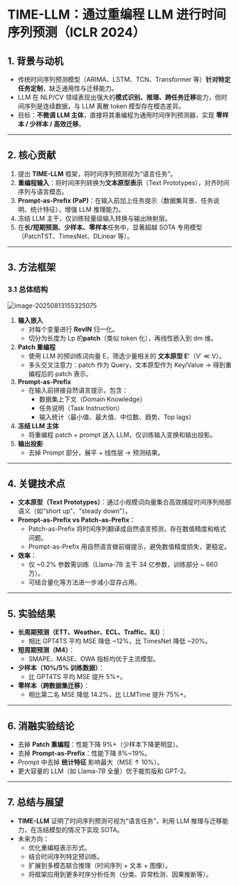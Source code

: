 # TIME-LLM：通过重编程 LLM 进行时间序列预测（ICLR 2024）

## 1. 背景与动机

- 传统时间序列预测模型（ARIMA、LSTM、TCN、Transformer 等）**针对特定任务定制**，缺乏通用性与迁移能力。
- LLM 在 NLP/CV 领域表现出强大的**模式识别、推理、跨任务迁移**能力，但时间序列是连续数据，与 LLM 离散 token 模型存在模态差异。
- 目标：**不微调 LLM 主体**，直接将其重编程为通用时间序列预测器，实现 **零样本 / 少样本 / 高效迁移**。

------

## 2. 核心贡献

1. 提出 **TIME-LLM** 框架，将时间序列预测视为“语言任务”。
2. **重编程输入**：将时间序列转换为**文本原型表示**（Text Prototypes），对齐时间序列与语言模态。
3. **Prompt-as-Prefix (PaP)**：在输入前加上任务提示（数据集背景、任务说明、统计特征），增强 LLM 推理能力。
4. 冻结 LLM 主干，仅训练轻量级输入转换与输出映射层。
5. 在**长/短期预测、少样本、零样本**任务中，显著超越 SOTA 专用模型（PatchTST、TimesNet、DLinear 等）。

------

## 3. 方法框架

### 3.1 总体结构

![image-20250813155325075](D:\wym\文档\notes\img\image-20250813155325075.png)

1. **输入嵌入**
   - 对每个变量进行 **RevIN** 归一化。
   - 切分为长度为 Lp 的**patch**（类似 token 化），再线性嵌入到 dm 维。
2. **Patch 重编程**
   - 使用 LLM 的预训练词向量 E，筛选少量相关的 **文本原型 E′**（V′ ≪ V）。
   - 多头交叉注意力：patch 作为 Query，文本原型作为 Key/Value → 得到重编程后的 patch 表示。
3. **Prompt-as-Prefix**
   - 在输入前拼接自然语言提示，包含：
     - 数据集上下文（Domain Knowledge）
     - 任务说明（Task Instruction）
     - 输入统计（最小值、最大值、中位数、趋势、Top lags）
4. **冻结 LLM 主体**
   - 将重编程 patch + prompt 送入 LLM，仅训练输入变换和输出投影。
5. **输出投影**
   - 去掉 Prompt 部分，展平 + 线性层 → 预测结果。

------

## 4. 关键技术点

- **文本原型（Text Prototypes）**：通过小规模词向量集合高效捕捉时间序列局部语义（如“short up”、“steady down”）。
- **Prompt-as-Prefix vs Patch-as-Prefix**：
  - Patch-as-Prefix 将时间序列翻译成自然语言预测，存在数值精度和格式问题。
  - Prompt-as-Prefix 用自然语言做前缀提示，避免数值精度损失，更稳定。
- **效率**：
  - 仅 ~0.2% 参数需训练（Llama-7B 主干 34 亿参数，训练部分 ~ 660 万）。
  - 可结合量化等方法进一步减小显存占用。

------

## 5. 实验结果

- **长周期预测（ETT、Weather、ECL、Traffic、ILI）**：
  - 相比 GPT4TS 平均 MSE 降低 ~12%，比 TimesNet 降低 ~20%。
- **短周期预测（M4）**：
  - SMAPE、MASE、OWA 指标均优于主流模型。
- **少样本（10%/5% 训练数据）**：
  - 比 GPT4TS 平均 MSE 提升 5%+。
- **零样本（跨数据集迁移）**：
  - 相比第二名 MSE 降低 14.2%，比 LLMTime 提升 75%+。

------

## 6. 消融实验结论

- 去掉 **Patch 重编程**：性能下降 9%+（少样本下降更明显）。
- 去掉 **Prompt-as-Prefix**：性能下降 8%~19%。
- Prompt 中去掉 **统计特征** 影响最大（MSE ↑ 10%）。
- 更大容量的 LLM（如 Llama-7B 全量）优于裁剪版和 GPT-2。

------

## 7. 总结与展望

- **TIME-LLM** 证明了时间序列预测可视为“语言任务”，利用 LLM 推理与迁移能力，在冻结模型的情况下实现 SOTA。
- 未来方向：
  - 优化重编程表示形式。
  - 结合时间序列特定预训练。
  - 扩展到多模态联合推理（时间序列 + 文本 + 图像）。
  - 将框架应用到更多时序分析任务（分类、异常检测、因果推断等）。
